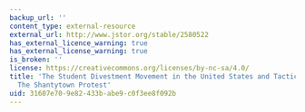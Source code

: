 ```yaml
---
backup_url: ''
content_type: external-resource
external_url: http://www.jstor.org/stable/2580522
has_external_licence_warning: true
has_external_license_warning: true
is_broken: ''
license: https://creativecommons.org/licenses/by-nc-sa/4.0/
title: 'The Student Divestment Movement in the United States and Tactical Diffusion:
  The Shantytown Protest'
uid: 31607e70-9e82-433b-abe9-c0f3ee8f092b
---
```

